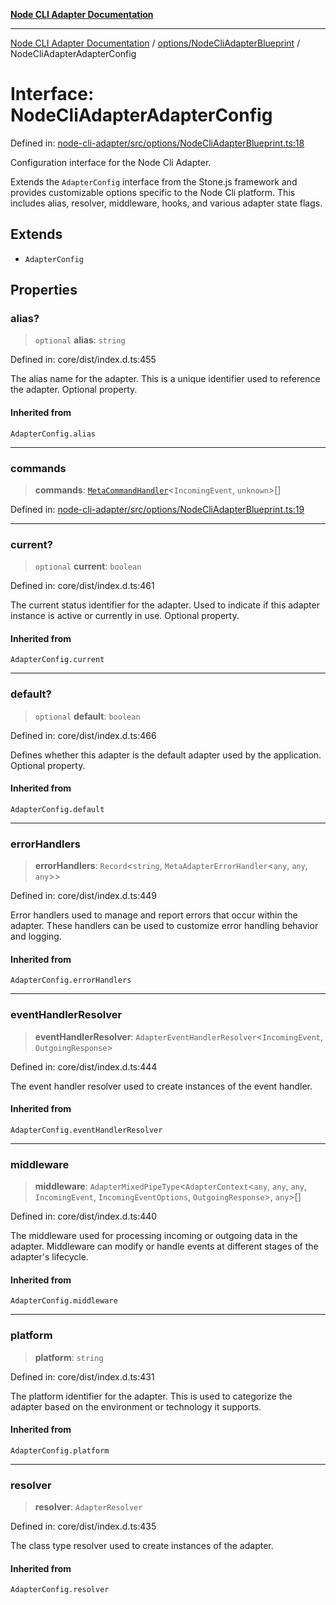 [**Node CLI Adapter Documentation**](../../../README.md)

***

[Node CLI Adapter Documentation](../../../README.md) / [options/NodeCliAdapterBlueprint](../README.md) / NodeCliAdapterAdapterConfig

# Interface: NodeCliAdapterAdapterConfig

Defined in: [node-cli-adapter/src/options/NodeCliAdapterBlueprint.ts:18](https://github.com/stonemjs/node-cli-adapter/blob/8ef828e16ecc094567e6273802f11f5e24d2745e/src/options/NodeCliAdapterBlueprint.ts#L18)

Configuration interface for the Node Cli Adapter.

Extends the `AdapterConfig` interface from the Stone.js framework and provides
customizable options specific to the Node Cli platform. This includes
alias, resolver, middleware, hooks, and various adapter state flags.

## Extends

- `AdapterConfig`

## Properties

### alias?

> `optional` **alias**: `string`

Defined in: core/dist/index.d.ts:455

The alias name for the adapter.
This is a unique identifier used to reference the adapter.
Optional property.

#### Inherited from

`AdapterConfig.alias`

***

### commands

> **commands**: [`MetaCommandHandler`](../../../declarations/interfaces/MetaCommandHandler.md)\<`IncomingEvent`, `unknown`\>[]

Defined in: [node-cli-adapter/src/options/NodeCliAdapterBlueprint.ts:19](https://github.com/stonemjs/node-cli-adapter/blob/8ef828e16ecc094567e6273802f11f5e24d2745e/src/options/NodeCliAdapterBlueprint.ts#L19)

***

### current?

> `optional` **current**: `boolean`

Defined in: core/dist/index.d.ts:461

The current status identifier for the adapter.
Used to indicate if this adapter instance is active or currently in use.
Optional property.

#### Inherited from

`AdapterConfig.current`

***

### default?

> `optional` **default**: `boolean`

Defined in: core/dist/index.d.ts:466

Defines whether this adapter is the default adapter used by the application.
Optional property.

#### Inherited from

`AdapterConfig.default`

***

### errorHandlers

> **errorHandlers**: `Record`\<`string`, `MetaAdapterErrorHandler`\<`any`, `any`, `any`\>\>

Defined in: core/dist/index.d.ts:449

Error handlers used to manage and report errors that occur within the adapter.
These handlers can be used to customize error handling behavior and logging.

#### Inherited from

`AdapterConfig.errorHandlers`

***

### eventHandlerResolver

> **eventHandlerResolver**: `AdapterEventHandlerResolver`\<`IncomingEvent`, `OutgoingResponse`\>

Defined in: core/dist/index.d.ts:444

The event handler resolver used to create instances of the event handler.

#### Inherited from

`AdapterConfig.eventHandlerResolver`

***

### middleware

> **middleware**: `AdapterMixedPipeType`\<`AdapterContext`\<`any`, `any`, `any`, `IncomingEvent`, `IncomingEventOptions`, `OutgoingResponse`\>, `any`\>[]

Defined in: core/dist/index.d.ts:440

The middleware used for processing incoming or outgoing data in the adapter.
Middleware can modify or handle events at different stages of the adapter's lifecycle.

#### Inherited from

`AdapterConfig.middleware`

***

### platform

> **platform**: `string`

Defined in: core/dist/index.d.ts:431

The platform identifier for the adapter.
This is used to categorize the adapter based on the environment or technology it supports.

#### Inherited from

`AdapterConfig.platform`

***

### resolver

> **resolver**: `AdapterResolver`

Defined in: core/dist/index.d.ts:435

The class type resolver used to create instances of the adapter.

#### Inherited from

`AdapterConfig.resolver`

